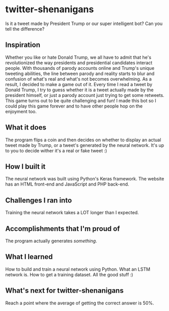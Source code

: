 # twitter-shenanigans
Is it a tweet made by President Trump or our super intelligent bot? Can you tell the difference?

## Inspiration
Whether you like or hate Donald Trump, we all have to admit that he's revolutionized the way presidents and presidential candidates interact people. With thousands of parody accounts online and Trump's unique tweeting abilities, the line between parody and reality starts to blur and confusion of what's real and what's not becomes overwhelming. As a result, I decided to make a game out of it. Every time I read a tweet by Donald Trump, I try to guess whether it is a tweet actually made by the president himself, or just a parody account just trying to get some retweets. This game turns out to be quite challenging and fun! I made this bot so I could play this game forever and to have other people hop on the enjoyment too.

## What it does
The program flips a coin and then decides on whether to display an actual tweet made by Trump, or a tweet's generated by the neural network. It's up to you to decide wither it's a real or fake tweet :)

## How I built it
The neural network was built using Python's Keras framework. The website has an HTML front-end and JavaScript and PHP back-end.

## Challenges I ran into
Training the neural network takes a LOT longer than I expected.

## Accomplishments that I'm proud of
The program actually generates _something_.

## What I learned
How to build and train a neural network using Python. What an LSTM network is. How to get a training dataset. All the good stuff :)

## What's next for twitter-shenanigans
Reach a point where the average of getting the correct answer is 50%.
